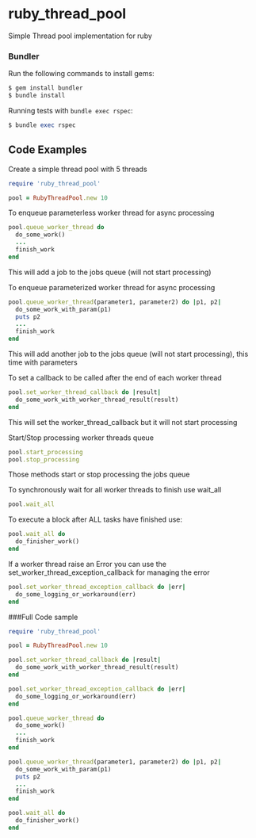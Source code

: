 # ruby_thread_pool
Simple Thread pool implementation for ruby

### Bundler
Run the following commands to install gems:

```ruby
$ gem install bundler
$ bundle install
```
Running tests with `bundle exec rspec`:

```ruby
$ bundle exec rspec
```

## Code Examples

Create a simple thread pool with 5 threads

```ruby
require 'ruby_thread_pool'

pool = RubyThreadPool.new 10
```
To enqueue parameterless worker thread for async processing

```ruby
pool.queue_worker_thread do
  do_some_work()
  ...
  finish_work
end
```
This will add a job to the jobs queue (will not start processing)

To enqueue parameterized worker thread for async processing

```ruby
pool.queue_worker_thread(parameter1, parameter2) do |p1, p2|
  do_some_work_with_param(p1)
  puts p2
  ...
  finish_work
end
```
This will add another job to the jobs queue (will not start processing), this time with parameters

To set a callback to be called after the end of each worker thread
```ruby
pool.set_worker_thread_callback do |result|
  do_some_work_with_worker_thread_result(result)
end
```
This will set the worker_thread_callback but it will not start processing

Start/Stop processing worker threads queue
```ruby
pool.start_processing
pool.stop_processing
```
Those methods start or stop processing the jobs queue

To synchronously wait for all worker threads to finish use wait_all
```ruby
pool.wait_all
```
To execute a block after ALL tasks have finished use:
```ruby
pool.wait_all do
  do_finisher_work()
end
```
If a worker thread raise an Error you can use the set_worker_thread_exception_callback for managing the error
```ruby
pool.set_worker_thread_exception_callback do |err|
  do_some_logging_or_workaround(err)
end
```
###Full Code sample
```ruby
require 'ruby_thread_pool'

pool = RubyThreadPool.new 10

pool.set_worker_thread_callback do |result|
  do_some_work_with_worker_thread_result(result)
end

pool.set_worker_thread_exception_callback do |err|
  do_some_logging_or_workaround(err)
end

pool.queue_worker_thread do
  do_some_work()
  ...
  finish_work
end

pool.queue_worker_thread(parameter1, parameter2) do |p1, p2|
  do_some_work_with_param(p1)
  puts p2
  ...
  finish_work
end

pool.wait_all do
  do_finisher_work()
end
```
